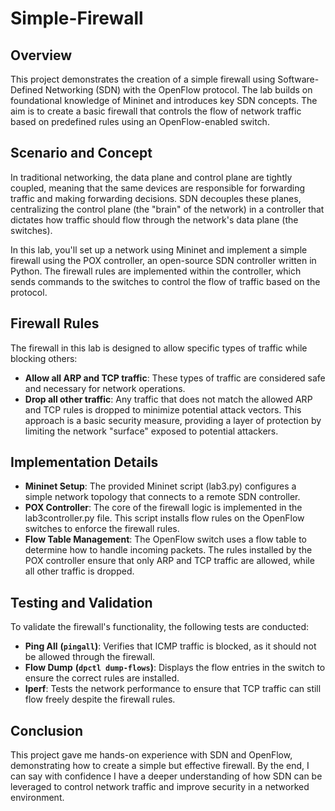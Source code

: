 # Simple-Firewall

## Overview
This project demonstrates the creation of a simple firewall using Software-Defined Networking (SDN) with the OpenFlow protocol. The lab builds on foundational knowledge of Mininet and introduces key SDN concepts. The aim is to create a basic firewall that controls the flow of network traffic based on predefined rules using an OpenFlow-enabled switch.

## Scenario and Concept
In traditional networking, the data plane and control plane are tightly coupled, meaning that the same devices are responsible for forwarding traffic and making forwarding decisions. SDN decouples these planes, centralizing the control plane (the "brain" of the network) in a controller that dictates how traffic should flow through the network's data plane (the switches).

In this lab, you'll set up a network using Mininet and implement a simple firewall using the POX controller, an open-source SDN controller written in Python. The firewall rules are implemented within the controller, which sends commands to the switches to control the flow of traffic based on the protocol.

## Firewall Rules
The firewall in this lab is designed to allow specific types of traffic while blocking others:
- **Allow all ARP and TCP traffic**: These types of traffic are considered safe and necessary for network operations.
- **Drop all other traffic**: Any traffic that does not match the allowed ARP and TCP rules is dropped to minimize potential attack vectors.
This approach is a basic security measure, providing a layer of protection by limiting the network "surface" exposed to potential attackers.

## Implementation Details
- **Mininet Setup**: The provided Mininet script (lab3.py) configures a simple network topology that connects to a remote SDN controller.
- **POX Controller**: The core of the firewall logic is implemented in the lab3controller.py file. This script installs flow rules on the OpenFlow switches to enforce the firewall rules.
- **Flow Table Management**: The OpenFlow switch uses a flow table to determine how to handle incoming packets. The rules installed by the POX controller ensure that only ARP and TCP traffic are allowed, while all other traffic is dropped.

## Testing and Validation
To validate the firewall's functionality, the following tests are conducted:

- **Ping All** **(`pingall`)**: Verifies that ICMP traffic is blocked, as it should not be allowed through the firewall.
- **Flow Dump** **(`dpctl dump-flows`)**: Displays the flow entries in the switch to ensure the correct rules are installed.
- **Iperf**: Tests the network performance to ensure that TCP traffic can still flow freely despite the firewall rules.

## Conclusion
This project gave me hands-on experience with SDN and OpenFlow, demonstrating how to create a simple but effective firewall. By the end, I can say with confidence I have a deeper understanding of how SDN can be leveraged to control network traffic and improve security in a networked environment.
